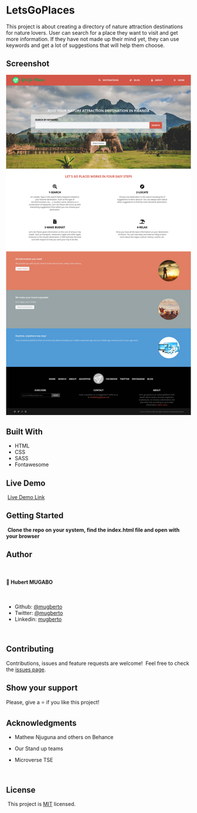 # LetsGoPlaces

This project is about creating a directory of nature attraction destinations for nature lovers.
User can search for a place they want to visit and get more information. If they have not made up their mind yet,
they can use keywords and get a lot of suggestions that will help them choose.


## Screenshot

![Page screenshot](images/app_screenshot.png)

## Built With

- HTML
- CSS
- SASS
- Fontawesome
  ​

## Live Demo

​
[Live Demo Link](https://rawcdn.githack.com/mugberto/LetsGoPlaces/commit/d06c8e3ac44fd5d2407694fdc0a44bd12e0acc7a)
​

## Getting Started

​
**Clone the repo on your system, find the index.html file and open with your browser**
​

## Author
​
#### 👤 **Hubert MUGABO**
​
- Github: [@mugberto](https://github.com/mugberto)
- Twitter: [@mugberto](https://twitter.com/mugberto)
- Linkedin: [mugberto](https://www.linkedin.com/in/hubert-mugabo-23144b6a/)

 ​
## Contributing

Contributions, issues and feature requests are welcome!
​
Feel free to check the [issues page](https://github.com/mugberto/LetsGoPlaces/issues).
​

## Show your support

Please, give a ⭐️ if you like this project!
​

## Acknowledgments

- Mathew Njuguna and others on Behance
- Our Stand up teams
- Microverse TSE


  ​
## License
​
This project is [MIT](lic.url) licensed.
